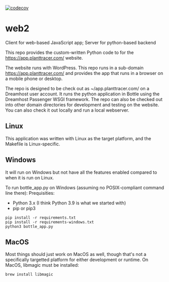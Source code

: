 [![codecov](https://codecov.io/gh/Plant-Tracer/webapp/graph/badge.svg?token=YRMITDBBJ1)](https://codecov.io/gh/Plant-Tracer/webapp)
# web2
Client for web-based JavaScript app; Server for python-based backend

This repo provides the custom-written Python code to for the https://app.planttracer.com/ website.

The website runs with WordPress. This repo runs in a sub-domain https://app.planttracer.com/ and provides the app that runs in a browser on a mobile phone or desktop.

The repo is designed to be check out as ~/app.planttracer.com/ on a Dreamhost user account. It runs the python application in Bottle using the Dreamhost Passenger WSGI framework. The repo can also be checked out into other domain directories for development and testing on the website. You can also check it out locally and run a local webserver.

## Linux

This application was written with Linux as the target platform, and the Makefile is Linux-specific. 

## Windows
It will run on Windows but not have all the features enabled compared to when it is run on Linux.

To run bottle_app.py on Windows (assuming no POSIX-compliant command line there):
Prequisities:
- Python 3.x (I think Python 3.9 is what we started with)
- pip or pip3
```
pip install -r requirements.txt
pip install -r requirements-windows.txt
python3 bottle_app.py
```

## MacOS

Most things should just work on MacOS as well, though that's not a specifically targetted platform for either development or runtime. On MacOS, libmagic must be installed:
```
brew install libmagic
```

